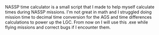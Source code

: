 NASSP time calculator is a small script that I made to help myself calculate times during NASSP missions. I'm not great in math and I struggled doing mission time to decimal time conversion for the AGS and time differences calculations to power up the LGC. From now on I will use this .exe while flying missions and correct bugs if I encounter them.
